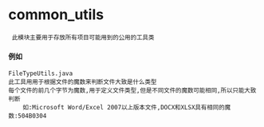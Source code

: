 # common_utils

     此模块主要用于存放所有项目可能用到的公用的工具类

#### 例如

    FileTypeUtils.java
    此工具用用于根据文件的魔数来判断文件大致是什么类型
    每个文件的前几个字节为魔数,用于定义文件类型,但是不同文件的魔数可能相同,所以只能大致判断
        如:Microsoft Word/Excel 2007以上版本文件,DOCX和XLSX具有相同的魔数:504B0304
    
